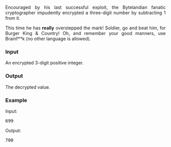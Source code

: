 <p align="justify">
Encouraged by his last successful exploit, the Bytelandian fanatic cryptographer impudently encrypted a three-digit number by subtracting 1 from it.</p><p align="justify">This time he has <b>really</b> overstepped the mark! Soldier, go and beat him, for Burger King &amp; Country! Oh, and remember your good manners, use Brainf**k (no other language is allowed).
</p>
<h3>Input</h3>
<p align="justify">
An encrypted 3-digit positive integer.
</p>
<h3>Output</h3>
<p align="justify">
The decrypted value.
</p>
<h3>Example</h3>
<div align="left">
Input:
<pre>699</pre>
<p>
Output:
</p><pre>700</pre>
</div>